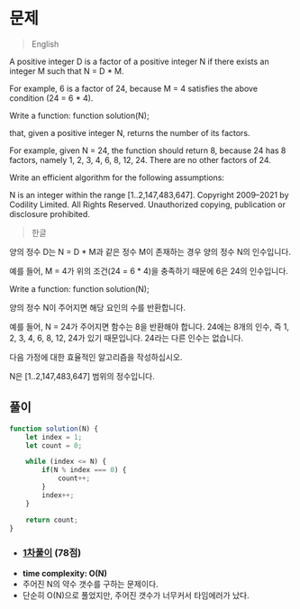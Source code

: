 # 문제
> English

A positive integer D is a factor of a positive integer N if there exists an integer M such that N = D * M.

For example, 6 is a factor of 24, because M = 4 satisfies the above condition (24 = 6 * 4).

Write a function:
function solution(N);

that, given a positive integer N, returns the number of its factors.

For example, given N = 24, the function should return 8, because 24 has 8 factors, namely 1, 2, 3, 4, 6, 8, 12, 24. There are no other factors of 24.

Write an efficient algorithm for the following assumptions:

N is an integer within the range [1..2,147,483,647].
Copyright 2009–2021 by Codility Limited. All Rights Reserved. Unauthorized copying, publication or disclosure prohibited.

> 한글

양의 정수 D는 N = D * M과 같은 정수 M이 존재하는 경우 양의 정수 N의 인수입니다.

예를 들어, M = 4가 위의 조건(24 = 6 * 4)을 충족하기 때문에 6은 24의 인수입니다.

Write a function:
function solution(N);

양의 정수 N이 주어지면 해당 요인의 수를 반환합니다.

예를 들어, N = 24가 주어지면 함수는 8을 반환해야 합니다. 24에는 8개의 인수, 즉 1, 2, 3, 4, 6, 8, 12, 24가 있기 때문입니다. 24라는 다른 인수는 없습니다.

다음 가정에 대한 효율적인 알고리즘을 작성하십시오.

N은 [1..2,147,483,647] 범위의 정수입니다.

## 풀이

```javascript
function solution(N) {
    let index = 1;
    let count = 0;

    while (index <= N) {
        if(N % index === 0) {
            count++;
        }
        index++;
    }

    return count;
}
```

- ### [1차풀이](https://app.codility.com/demo/results/training9872FN-FG7/) (78점)
- **time complexity: O(N)**
- 주어진 N의 약수 갯수를 구하는 문제이다.
- 단순히 O(N)으로 풀었지만, 주어진 갯수가 너무커서 타임에러가 났다.

